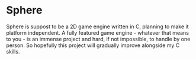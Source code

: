 # Sphere

Sphere is suppost to be a 2D game engine written in C, planning to make it platform independent.
A fully featured game engine - whatever that means to you - is an immense 
project and hard, if not impossible, to handle by one person. So hopefully this 
project will gradually improve alongside my C skills.

